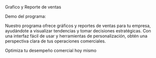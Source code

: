 Grafico y Reporte de ventas


Demo del programa:

Nuestro programa ofrece gráficos y reportes de ventas para tu empresa, ayudándote a visualizar tendencias y tomar decisiones estratégicas. Con una interfaz fácil de usar y herramientas de personalización, obtén una perspectiva clara de tus operaciones comerciales. 

Optimiza tu desempeño comercial hoy mismo
